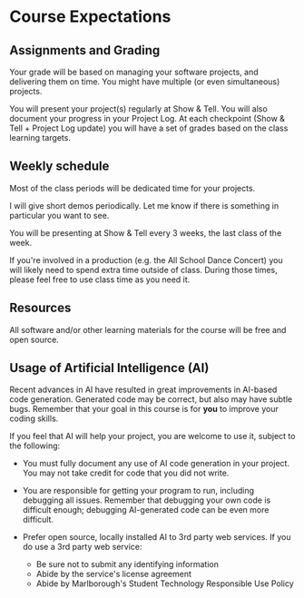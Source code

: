 # Course Expectations

## Assignments and Grading

Your grade will be based on managing your software projects, and delivering
them on time.  You might have multiple (or even simultaneous) projects.

You will present your project(s) regularly at Show & Tell.  You will also
document your progress in your Project Log.  At each checkpoint (Show & Tell +
Project Log update) you will have a set of grades based on the class learning
targets.

## Weekly schedule

Most of the class periods will be dedicated time for your projects.

I will give short demos periodically.  Let me know if there is something in
particular you want to see.

You will be presenting at Show & Tell every 3 weeks, the last class of the week.

If you're involved in a production (e.g. the All School Dance Concert) you will
likely need to spend extra time outside of class.  During those times, please
feel free to use class time as you need it.

## Resources

All software and/or other learning materials for the course will be free and
open source.

## Usage of Artificial Intelligence (AI)

Recent advances in AI have resulted in great improvements in AI-based code
generation.  Generated code may be correct, but also may have subtle bugs.
Remember that your goal in this course is for __you__ to improve your coding
skills.  

If you feel that AI will help your project, you are welcome to use it, subject
to the following:

- You must fully document any use of AI code generation in your project.  You
  may not take credit for code that you did not write.

- You are responsible for getting your program to run, including debugging all
  issues.  Remember that debugging your own code is difficult enough; debugging
  AI-generated code can be even more difficult.

- Prefer open source, locally installed AI to 3rd party web services.
  If you do use a 3rd party web service:
    - Be sure not to submit any identifying information
    - Abide by the service's license agreement
    - Abide by Marlborough's Student Technology Responsible Use Policy


